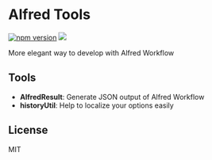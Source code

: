 Alfred Tools
===
[![npm version](https://img.shields.io/npm/v/alfred-tools.svg?style=flat)](https://www.npmjs.org/package/alfred-tools)
![](https://img.shields.io/bundlephobia/minzip/alfred-tools)

More elegant way to develop with Alfred Workflow

## Tools
- **AlfredResult**: Generate JSON output of Alfred Workflow
- **historyUtil**: Help to localize your options easily

## License
MIT

